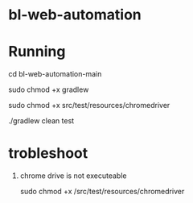 # bl-web-automation


# Running
cd bl-web-automation-main

sudo chmod +x gradlew

sudo chmod +x src/test/resources/chromedriver

./gradlew clean test

# trobleshoot

1. chrome drive is not executeable 

    sudo chmod +x /src/test/resources/chromedriver
